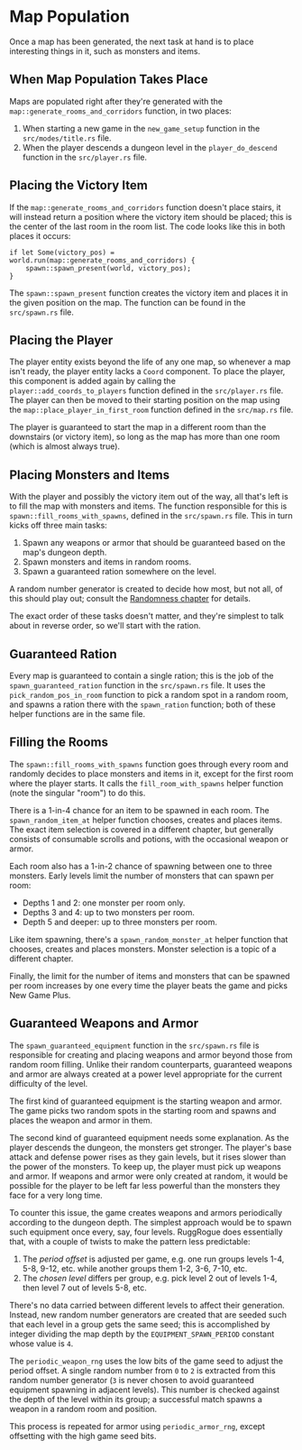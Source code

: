 # Map Population

Once a map has been generated, the next task at hand is to place interesting things in it, such as monsters and items.

## When Map Population Takes Place

Maps are populated right after they're generated with the `map::generate_rooms_and_corridors` function, in two places:

1. When starting a new game in the `new_game_setup` function in the `src/modes/title.rs` file.
2. When the player descends a dungeon level in the `player_do_descend` function in the `src/player.rs` file.

## Placing the Victory Item

If the `map::generate_rooms_and_corridors` function doesn't place stairs, it will instead return a position where the victory item should be placed; this is the center of the last room in the room list.
The code looks like this in both places it occurs:

```rust,ignore
if let Some(victory_pos) = world.run(map::generate_rooms_and_corridors) {
    spawn::spawn_present(world, victory_pos);
}
```

The `spawn::spawn_present` function creates the victory item and places it in the given position on the map.
The function can be found in the `src/spawn.rs` file.

## Placing the Player

The player entity exists beyond the life of any one map, so whenever a map isn't ready, the player entity lacks a `Coord` component.
To place the player, this component is added again by calling the `player::add_coords_to_players` function defined in the `src/player.rs` file.
The player can then be moved to their starting position on the map using the `map::place_player_in_first_room` function defined in the `src/map.rs` file.

The player is guaranteed to start the map in a different room than the downstairs (or victory item), so long as the map has more than one room (which is almost always true).

## Placing Monsters and Items

With the player and possibly the victory item out of the way, all that's left is to fill the map with monsters and items.
The function responsible for this is `spawn::fill_rooms_with_spawns`, defined in the `src/spawn.rs` file.
This in turn kicks off three main tasks:

1. Spawn any weapons or armor that should be guaranteed based on the map's dungeon depth.
2. Spawn monsters and items in random rooms.
3. Spawn a guaranteed ration somewhere on the level.

A random number generator is created to decide how most, but not all, of this should play out; consult the [Randomness chapter](randomness.md) for details.

The exact order of these tasks doesn't matter, and they're simplest to talk about in reverse order, so we'll start with the ration.

## Guaranteed Ration

Every map is guaranteed to contain a single ration; this is the job of the `spawn_guaranteed_ration` function in the `src/spawn.rs` file.
It uses the `pick_random_pos_in_room` function to pick a random spot in a random room, and spawns a ration there with the `spawn_ration` function; both of these helper functions are in the same file.

## Filling the Rooms

The `spawn::fill_rooms_with_spawns` function goes through every room and randomly decides to place monsters and items in it, except for the first room where the player starts.
It calls the `fill_room_with_spawns` helper function (note the singular "room") to do this.

There is a 1-in-4 chance for an item to be spawned in each room.
The `spawn_random_item_at` helper function chooses, creates and places items.
The exact item selection is covered in a different chapter, but generally consists of consumable scrolls and potions, with the occasional weapon or armor.

Each room also has a 1-in-2 chance of spawning between one to three monsters.
Early levels limit the number of monsters that can spawn per room:

- Depths 1 and 2: one monster per room only.
- Depths 3 and 4: up to two monsters per room.
- Depth 5 and deeper: up to three monsters per room.

Like item spawning, there's a `spawn_random_monster_at` helper function that chooses, creates and places monsters.
Monster selection is a topic of a different chapter.

Finally, the limit for the number of items and monsters that can be spawned per room increases by one every time the player beats the game and picks New Game Plus.

## Guaranteed Weapons and Armor

The `spawn_guaranteed_equipment` function in the `src/spawn.rs` file is responsible for creating and placing weapons and armor beyond those from random room filling.
Unlike their random counterparts, guaranteed weapons and armor are always created at a power level appropriate for the current difficulty of the level.

The first kind of guaranteed equipment is the starting weapon and armor.
The game picks two random spots in the starting room and spawns and places the weapon and armor in them.

The second kind of guaranteed equipment needs some explanation.
As the player descends the dungeon, the monsters get stronger.
The player's base attack and defense power rises as they gain levels, but it rises slower than the power of the monsters.
To keep up, the player must pick up weapons and armor.
If weapons and armor were only created at random, it would be possible for the player to be left far less powerful than the monsters they face for a very long time.

To counter this issue, the game creates weapons and armors periodically according to the dungeon depth.
The simplest approach would be to spawn such equipment once every, say, four levels.
RuggRogue does essentially that, with a couple of twists to make the pattern less predictable:

1. The *period offset* is adjusted per game, e.g. one run groups levels 1-4, 5-8, 9-12, etc. while another groups them 1-2, 3-6, 7-10, etc.
2. The *chosen level* differs per group, e.g. pick level 2 out of levels 1-4, then level 7 out of levels 5-8, etc.

There's no data carried between different levels to affect their generation.
Instead, new random number generators are created that are seeded such that each level in a group gets the same seed; this is accomplished by integer dividing the map depth by the `EQUIPMENT_SPAWN_PERIOD` constant whose value is `4`.

The `periodic_weapon_rng` uses the low bits of the game seed to adjust the period offset.
A single random number from `0` to `2` is extracted from this random number generator (`3` is never chosen to avoid guaranteed equipment spawning in adjacent levels).
This number is checked against the depth of the level within its group; a successful match spawns a weapon in a random room and position.

This process is repeated for armor using `periodic_armor_rng`, except offsetting with the high game seed bits.
